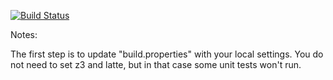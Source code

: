 [![Build Status](https://travis-ci.org/olliegilbey/green.svg?branch=master)](https://travis-ci.org/olliegilbey/green.svg?branch=master)

Notes:

The first step is to update "build.properties" with your local
settings.  You do not need to set z3 and latte, but in that case
some unit tests won't run.
   
